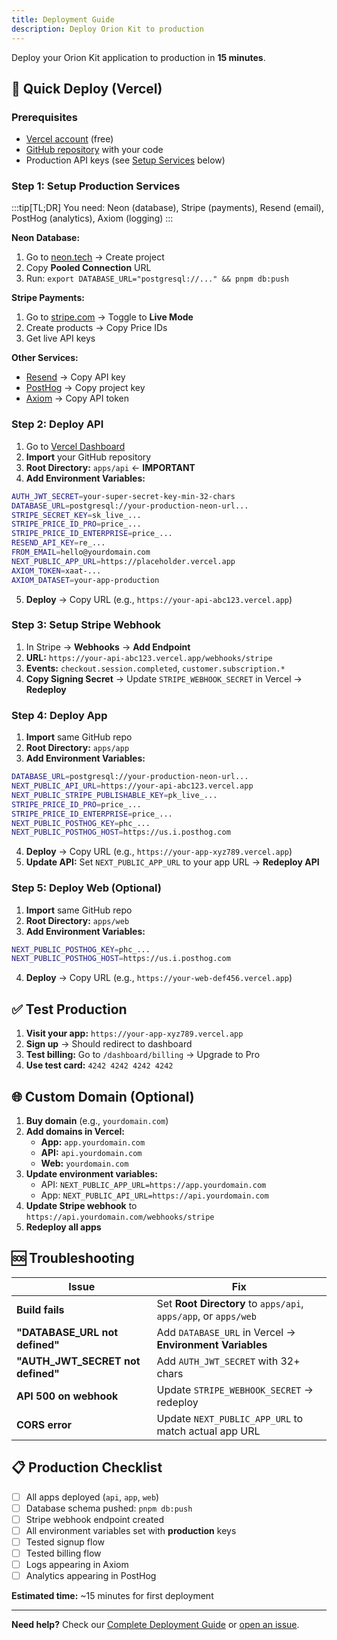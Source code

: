 ```yaml
---
title: Deployment Guide
description: Deploy Orion Kit to production
---
```


Deploy your Orion Kit application to production in **15 minutes**.

## 🚀 **Quick Deploy (Vercel)**

### Prerequisites

- [Vercel account](https://vercel.com) (free)
- [GitHub repository](https://github.com) with your code
- Production API keys (see [Setup Services](#setup-services) below)

### Step 1: Setup Production Services

:::tip[TL;DR]
You need: Neon (database), Stripe (payments), Resend (email), PostHog (analytics), Axiom (logging)
:::

**Neon Database:**

1. Go to [neon.tech](https://neon.tech) → Create project
2. Copy **Pooled Connection** URL
3. Run: `export DATABASE_URL="postgresql://..." && pnpm db:push`

**Stripe Payments:**

1. Go to [stripe.com](https://stripe.com) → Toggle to **Live Mode**
2. Create products → Copy Price IDs
3. Get live API keys

**Other Services:**

- [Resend](https://resend.com) → Copy API key
- [PostHog](https://posthog.com) → Copy project key
- [Axiom](https://axiom.co) → Copy API token

### Step 2: Deploy API

1. Go to [Vercel Dashboard](https://vercel.com/dashboard)
2. **Import** your GitHub repository
3. **Root Directory:** `apps/api` ← **IMPORTANT**
4. **Add Environment Variables:**

```bash
AUTH_JWT_SECRET=your-super-secret-key-min-32-chars
DATABASE_URL=postgresql://your-production-neon-url...
STRIPE_SECRET_KEY=sk_live_...
STRIPE_PRICE_ID_PRO=price_...
STRIPE_PRICE_ID_ENTERPRISE=price_...
RESEND_API_KEY=re_...
FROM_EMAIL=hello@yourdomain.com
NEXT_PUBLIC_APP_URL=https://placeholder.vercel.app
AXIOM_TOKEN=xaat-...
AXIOM_DATASET=your-app-production
```

5. **Deploy** → Copy URL (e.g., `https://your-api-abc123.vercel.app`)

### Step 3: Setup Stripe Webhook

1. In Stripe → **Webhooks** → **Add Endpoint**
2. **URL:** `https://your-api-abc123.vercel.app/webhooks/stripe`
3. **Events:** `checkout.session.completed`, `customer.subscription.*`
4. **Copy Signing Secret** → Update `STRIPE_WEBHOOK_SECRET` in Vercel → **Redeploy**

### Step 4: Deploy App

1. **Import** same GitHub repo
2. **Root Directory:** `apps/app`
3. **Add Environment Variables:**

```bash
DATABASE_URL=postgresql://your-production-neon-url...
NEXT_PUBLIC_API_URL=https://your-api-abc123.vercel.app
NEXT_PUBLIC_STRIPE_PUBLISHABLE_KEY=pk_live_...
STRIPE_PRICE_ID_PRO=price_...
STRIPE_PRICE_ID_ENTERPRISE=price_...
NEXT_PUBLIC_POSTHOG_KEY=phc_...
NEXT_PUBLIC_POSTHOG_HOST=https://us.i.posthog.com
```

4. **Deploy** → Copy URL (e.g., `https://your-app-xyz789.vercel.app`)
5. **Update API:** Set `NEXT_PUBLIC_APP_URL` to your app URL → **Redeploy API**

### Step 5: Deploy Web (Optional)

1. **Import** same GitHub repo
2. **Root Directory:** `apps/web`
3. **Add Environment Variables:**

```bash
NEXT_PUBLIC_POSTHOG_KEY=phc_...
NEXT_PUBLIC_POSTHOG_HOST=https://us.i.posthog.com
```

4. **Deploy** → Copy URL (e.g., `https://your-web-def456.vercel.app`)

## ✅ **Test Production**

1. **Visit your app:** `https://your-app-xyz789.vercel.app`
2. **Sign up** → Should redirect to dashboard
3. **Test billing:** Go to `/dashboard/billing` → Upgrade to Pro
4. **Use test card:** `4242 4242 4242 4242`

## 🌐 **Custom Domain (Optional)**

1. **Buy domain** (e.g., `yourdomain.com`)
2. **Add domains in Vercel:**
   - **App:** `app.yourdomain.com`
   - **API:** `api.yourdomain.com`
   - **Web:** `yourdomain.com`
3. **Update environment variables:**
   - API: `NEXT_PUBLIC_APP_URL=https://app.yourdomain.com`
   - App: `NEXT_PUBLIC_API_URL=https://api.yourdomain.com`
4. **Update Stripe webhook** to `https://api.yourdomain.com/webhooks/stripe`
5. **Redeploy all apps**

## 🆘 **Troubleshooting**

| Issue                             | Fix                                                             |
| --------------------------------- | --------------------------------------------------------------- |
| **Build fails**                   | Set **Root Directory** to `apps/api`, `apps/app`, or `apps/web` |
| **"DATABASE_URL not defined"**    | Add `DATABASE_URL` in Vercel → **Environment Variables**        |
| **"AUTH_JWT_SECRET not defined"** | Add `AUTH_JWT_SECRET` with 32+ chars                            |
| **API 500 on webhook**            | Update `STRIPE_WEBHOOK_SECRET` → redeploy                       |
| **CORS error**                    | Update `NEXT_PUBLIC_APP_URL` to match actual app URL            |

## 📋 **Production Checklist**

- [ ] All apps deployed (`api`, `app`, `web`)
- [ ] Database schema pushed: `pnpm db:push`
- [ ] Stripe webhook endpoint created
- [ ] All environment variables set with **production** keys
- [ ] Tested signup flow
- [ ] Tested billing flow
- [ ] Logs appearing in Axiom
- [ ] Analytics appearing in PostHog

**Estimated time:** ~15 minutes for first deployment

---

**Need help?** Check our [Complete Deployment Guide](/guide/deployment) or [open an issue](https://github.com/Mumma6/orion-kit/issues).
